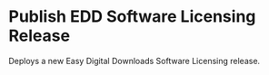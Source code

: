 # Publish EDD Software Licensing Release

Deploys a new Easy Digital Downloads Software Licensing release.
